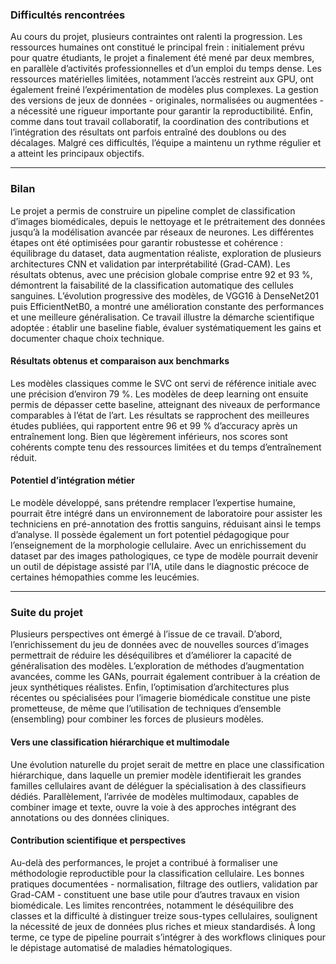 ### Difficultés rencontrées

Au cours du projet, plusieurs contraintes ont ralenti la progression.
Les ressources humaines ont constitué le principal frein : initialement prévu pour quatre étudiants,
le projet a finalement été mené par deux membres, en parallèle d’activités professionnelles et d’un emploi du temps dense.
Les ressources matérielles limitées, notamment l’accès restreint aux GPU, ont également freiné l’expérimentation de modèles plus complexes.
La gestion des versions de jeux de données - originales, normalisées ou augmentées - a nécessité une rigueur importante pour garantir la reproductibilité.
Enfin, comme dans tout travail collaboratif, la coordination des contributions et l’intégration des résultats ont parfois entraîné des doublons ou des décalages.
Malgré ces difficultés, l’équipe a maintenu un rythme régulier et a atteint les principaux objectifs.

---

### Bilan

Le projet a permis de construire un pipeline complet de classification d’images biomédicales,
depuis le nettoyage et le prétraitement des données jusqu’à la modélisation avancée par réseaux de neurones.
Les différentes étapes ont été optimisées pour garantir robustesse et cohérence : équilibrage du dataset,
data augmentation réaliste, exploration de plusieurs architectures CNN et validation par interprétabilité (Grad-CAM).
Les résultats obtenus, avec une précision globale comprise entre 92 et 93 %, démontrent la faisabilité de la classification automatique des cellules sanguines.
L’évolution progressive des modèles, de VGG16 à DenseNet201 puis EfficientNetB0, a montré une amélioration constante des performances et une meilleure généralisation.
Ce travail illustre la démarche scientifique adoptée : établir une baseline fiable, évaluer systématiquement les gains et documenter chaque choix technique.

#### Résultats obtenus et comparaison aux benchmarks

Les modèles classiques comme le SVC ont servi de référence initiale avec une précision d’environ 79 %.
Les modèles de deep learning ont ensuite permis de dépasser cette baseline, atteignant des niveaux de performance comparables à l’état de l’art.
Les résultats se rapprochent des meilleures études publiées, qui rapportent entre 96 et 99 % d’accuracy après un entraînement long.
Bien que légèrement inférieurs, nos scores sont cohérents compte tenu des ressources limitées et du temps d’entraînement réduit.

#### Potentiel d’intégration métier

Le modèle développé, sans prétendre remplacer l’expertise humaine, pourrait être intégré dans un environnement de laboratoire
pour assister les techniciens en pré-annotation des frottis sanguins, réduisant ainsi le temps d’analyse.
Il possède également un fort potentiel pédagogique pour l’enseignement de la morphologie cellulaire.
Avec un enrichissement du dataset par des images pathologiques, ce type de modèle pourrait devenir un outil de dépistage assisté par l’IA,
utile dans le diagnostic précoce de certaines hémopathies comme les leucémies.

---

### Suite du projet

Plusieurs perspectives ont émergé à l’issue de ce travail.
D’abord, l’enrichissement du jeu de données avec de nouvelles sources d’images permettrait de réduire les déséquilibres
et d’améliorer la capacité de généralisation des modèles.
L’exploration de méthodes d’augmentation avancées, comme les GANs, pourrait également contribuer à la création de jeux synthétiques réalistes.
Enfin, l’optimisation d’architectures plus récentes ou spécialisées pour l’imagerie biomédicale constitue une piste prometteuse,
de même que l’utilisation de techniques d’ensemble (ensembling) pour combiner les forces de plusieurs modèles.

#### Vers une classification hiérarchique et multimodale

Une évolution naturelle du projet serait de mettre en place une classification hiérarchique,
dans laquelle un premier modèle identifierait les grandes familles cellulaires
avant de déléguer la spécialisation à des classifieurs dédiés.
Parallèlement, l’arrivée de modèles multimodaux, capables de combiner image et texte,
ouvre la voie à des approches intégrant des annotations ou des données cliniques.

#### Contribution scientifique et perspectives

Au-delà des performances, le projet a contribué à formaliser une méthodologie reproductible pour la classification cellulaire.
Les bonnes pratiques documentées - normalisation, filtrage des outliers, validation par Grad-CAM -
constituent une base utile pour d’autres travaux en vision biomédicale.
Les limites rencontrées, notamment le déséquilibre des classes et la difficulté à distinguer treize sous-types cellulaires,
soulignent la nécessité de jeux de données plus riches et mieux standardisés.
À long terme, ce type de pipeline pourrait s’intégrer à des workflows cliniques pour le dépistage automatisé de maladies hématologiques.
